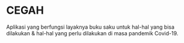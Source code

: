 # CEGAH
Aplikasi yang berfungsi layaknya buku saku untuk hal-hal yang bisa dilakukan &amp; hal-hal yang perlu dilakukan di masa pandemik Covid-19.
